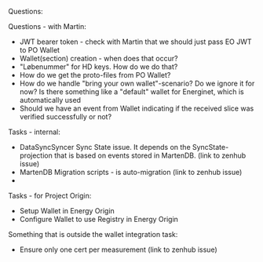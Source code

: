 Questions:

Questions - with Martin:
* JWT bearer token - check with Martin that we should just pass EO JWT to PO Wallet
* Wallet(section) creation - when does that occur?
* "Løbenummer" for HD keys. How do we do that?
* How do we get the proto-files from PO Wallet?
* How do we handle "bring your own wallet"-scenario? Do we ignore it for now? Is there something like a "default" wallet for Energinet, which is automatically used
* Should we have an event from Wallet indicating if the received slice was verified successfully or not?

Tasks - internal:

* DataSyncSyncer Sync State issue. It depends on the SyncState-projection that is based on events stored in MartenDB. (link to zenhub issue)
* MartenDB Migration scripts - is auto-migration (link to zenhub issue)
*

Tasks - for Project Origin:

* Setup Wallet in Energy Origin
* Configure Wallet to use Registry in Energy Origin

Something that is outside the wallet integration task:

* Ensure only one cert per measurement (link to zenhub issue)
